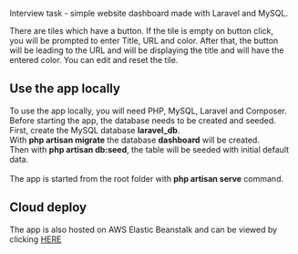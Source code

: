<p>Interview task - simple website dashboard made with Laravel and MySQL.</p>
<p>There are tiles which have a button. If the tile is empty on button click,<br> you will be prompted to enter Title, URL and color. After that, the button<br> will be leading to the URL and will be displaying the title and will have the<br> entered color. You can edit and reset the tile.</p>

## Use the app locally

To use the app locally, you will need PHP, MySQL, Laravel and Composer.<br>
Before starting the app, the database needs to be created and seeded.<br>
First, create the MySQL database <strong>laravel_db</strong>.<br>
With <strong>php artisan migrate</strong> the database <strong>dashboard</strong> will be created.<br>
Then with <strong>php artisan db:seed</strong>, the table will be seeded with initial default data.<br>  
The app is started from the root folder with <strong>php artisan serve</strong> command.

## Cloud deploy

The app is also hosted on AWS Elastic Beanstalk and can be viewed by clicking <a href="http://dashboard-env.eba-w5vmqcy3.us-east-2.elasticbeanstalk.com/dashboard">HERE</a></br>
